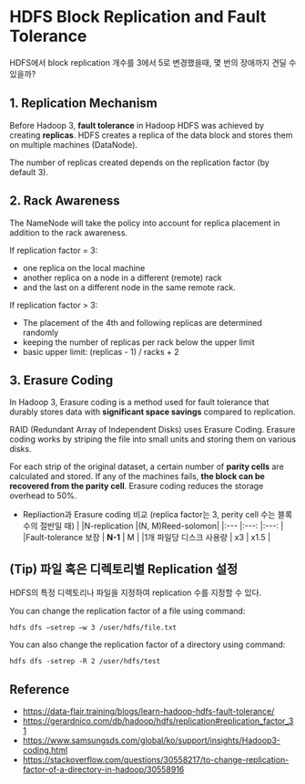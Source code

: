 # HDFS Block Replication and Fault Tolerance

HDFS에서 block replication 개수를 3에서 5로 변경했을때, 몇 번의 장애까지 견딜 수 있을까?

## 1. Replication Mechanism
Before Hadoop 3, <b>fault tolerance</b> in Hadoop HDFS was achieved by creating <b>replicas</b>. 
HDFS creates a replica of the data block and stores them on multiple machines (DataNode).

The number of replicas created depends on the replication factor (by default 3).


## 2. Rack Awareness
The NameNode will take the policy into account for replica placement in addition to the rack awareness.

If replication factor = 3:
- one replica on the local machine
- another replica on a node in a different (remote) rack
- and the last on a different node in the same remote rack.

If replication factor > 3:
- The placement of the 4th and following replicas are determined randomly
- keeping the number of replicas per rack below the upper limit 
- basic upper limit: (replicas - 1) / racks + 2


## 3. Erasure Coding
In Hadoop 3, Erasure coding is a method used for fault tolerance 
that durably stores data with <b>significant space savings</b> compared to replication.

RAID (Redundant Array of Independent Disks) uses Erasure Coding. 
Erasure coding works by striping the file into small units and storing them on various disks.

For each strip of the original dataset, a certain number of <b>parity cells</b> are calculated and stored. 
If any of the machines fails, <b>the block can be recovered from the parity cell</b>. 
Erasure coding reduces the storage overhead to 50%.

- Repliaction과 Erasure coding 비교 (replica factor는 3, perity cell 수는 블록 수의 절반일 때)
  |                       |N-replication  |(N, M)Reed-solomon|
  |:---                   |:---:           |:---:              |
  |Fault-tolerance 보장    | <b>N-1</b>          | M                 |
  |1개 파일당 디스크 사용량 | x3            | x1.5              |


## (Tip) 파일 혹은 디렉토리별 Replication 설정

HDFS의 특정 디렉토리나 파일을 지정하여 replication 수를 지정할 수 있다.


You can change the replication factor of a file using command:
```
hdfs dfs –setrep –w 3 /user/hdfs/file.txt 
```

You can also change the replication factor of a directory using command:
```
hdfs dfs -setrep -R 2 /user/hdfs/test
```

## Reference
- https://data-flair.training/blogs/learn-hadoop-hdfs-fault-tolerance/
- https://gerardnico.com/db/hadoop/hdfs/replication#replication_factor_31
- https://www.samsungsds.com/global/ko/support/insights/Hadoop3-coding.html
- https://stackoverflow.com/questions/30558217/to-change-replication-factor-of-a-directory-in-hadoop/30558916

